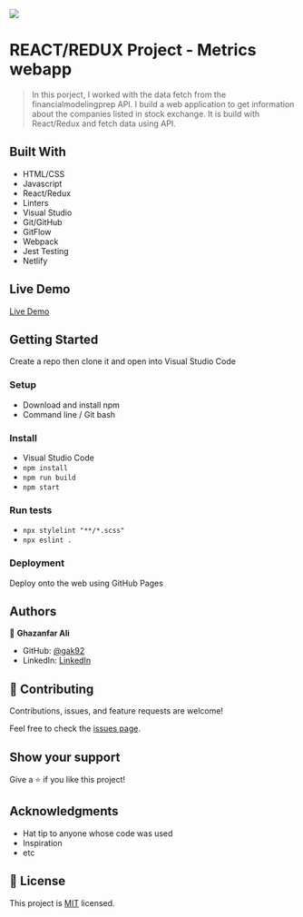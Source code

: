 ![](https://img.shields.io/badge/Microverse-blueviolet)

# REACT/REDUX Project - Metrics webapp

> In this porject, I worked with the data fetch from the financialmodelingprep API. I build a web application to get information about the companies listed in stock exchange. It is build with React/Redux and fetch data using API.

## Built With

- HTML/CSS
- Javascript
- React/Redux
- Linters
- Visual Studio
- Git/GitHub
- GitFlow
- Webpack
- Jest Testing
- Netlify

## Live Demo

[Live Demo](https://stock-metrics-webapp.netlify.app/)

## Getting Started

Create a repo then clone it and open into Visual Studio Code

### Setup

- Download and install npm
- Command line / Git bash

### Install

- Visual Studio Code
- `npm install`
- `npm run build`
- `npm start`

### Run tests

- `npx stylelint "**/*.scss"`
- `npx eslint .`

### Deployment

Deploy onto the web using GitHub Pages

## Authors

👤 **Ghazanfar Ali**

- GitHub: [@gak92](https://github.com/gak92)
- LinkedIn: [LinkedIn](https://www.linkedin.com/in/ghazanfar-ali-9a4998a/)

## 🤝 Contributing

Contributions, issues, and feature requests are welcome!

Feel free to check the [issues page](../../issues/).

## Show your support

Give a ⭐️ if you like this project!

## Acknowledgments

- Hat tip to anyone whose code was used
- Inspiration
- etc

## 📝 License

This project is [MIT](./MIT.md) licensed.
